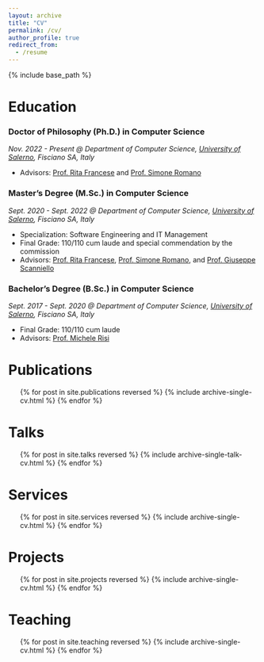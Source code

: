 ```yaml
---
layout: archive
title: "CV"
permalink: /cv/
author_profile: true
redirect_from:
  - /resume
---
```


{% include base_path %}
<br/>

Education
======
### Doctor of Philosophy (Ph.D.) in Computer Science
_Nov. 2022 - Present @ Department of Computer Science, [University of Salerno](https://web.unisa.it/en/university), Fisciano SA, Italy_
* Advisors: [Prof. Rita Francese](https://docenti.unisa.it/004763/home) and [Prof. Simone Romano](https://sites.google.com/view/simoneromano/home?authuser=0)

### Master’s Degree (M.Sc.) in Computer Science
_Sept. 2020 - Sept. 2022 @ Department of Computer Science, [University of Salerno](https://web.unisa.it/en/university), Fisciano SA, Italy_
* Specialization: Software Engineering and IT Management
* Final Grade: 110/110 cum laude and special commendation by the commission
* Advisors: [Prof. Rita Francese](https://docenti.unisa.it/004763/home), [Prof. Simone Romano](https://sites.google.com/view/simoneromano/home?authuser=0), and [Prof. Giuseppe Scanniello](https://sites.google.com/view/prof-giuseppe-scanniello/home)

### Bachelor’s Degree (B.Sc.) in Computer Science
_Sept. 2017 - Sept. 2020 @ Department of Computer Science, [University of Salerno](https://web.unisa.it/en/university), Fisciano SA, Italy_
* Final Grade: 110/110 cum laude
* Advisors: [Prof. Michele Risi](https://docenti.unisa.it/005637/home)


Publications
======
  <ul>{% for post in site.publications reversed %}
    {% include archive-single-cv.html %}
  {% endfor %}</ul>

  
Talks
======
  <ul>{% for post in site.talks reversed %}
    {% include archive-single-talk-cv.html  %}
  {% endfor %}</ul>

  
Services
======
  <ul>{% for post in site.services reversed %}
    {% include archive-single-cv.html  %}
  {% endfor %}</ul>
  
Projects
======
  <ul>{% for post in site.projects reversed %}
    {% include archive-single-cv.html  %}
  {% endfor %}</ul>

  
Teaching
======
  <ul>{% for post in site.teaching reversed %}
    {% include archive-single-cv.html %}
  {% endfor %}</ul>


